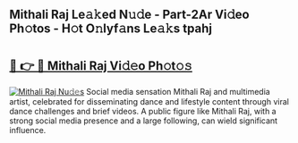 ## Mithali Raj Le𝚊𝚔ed N𝚞𝚍e - Part-2Ar Vi𝚍eo Ph𝚘tos - H𝚘t O𝚗lyf𝚊ns Le𝚊𝚔s tpahj

# <h2><a href="http://hf4c5l.feru.top/?c=Mithali+Raj">🔗 👉 🔴 Mithali Raj Vi𝚍𝚎o Ph𝚘t𝚘𝚜</a></h2>

[![Mithali Raj Nu𝚍𝚎s](https://i.imgur.com/0TWrTi3.gif)](http://hf4c5l.feru.top/?c=Mithali+Raj)
Social media sensation Mithali Raj and multimedia artist, celebrated for disseminating dance and lifestyle content through viral dance challenges and brief videos. A public figure like Mithali Raj, with a strong social media presence and a large following, can wield significant influence. 
